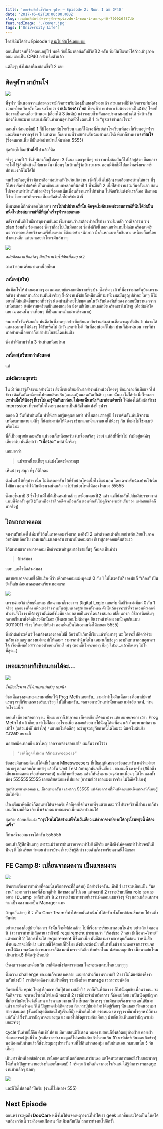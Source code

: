 ```yaml
---
title: 'เบนซ์นะจ๊ะในรั้ววิศวฯ จุฬาฯ — Episode 2: Now, I am CP40'
date: '2017-05-02T10:00:00.000Z'
slug: เบนซ์นะจ๊ะในรั้ววิศวฯ-จุฬาฯ-episode-2-now-i-am-cp40-700026ff7db
featuredImage: './cover.jpg'
tags: ['University Life']
---
```


ใครยังไม่ได้อ่าน Episode 1 [ตามไปอ่านได้เลยยยยย](/เบนซ์นะจ๊ะในรั้ววิศวฯ-จุฬาฯ-episode-1-เป็นน้องปี-1-นี่มันดีจริงๆ-14c0faffe0e9)

ตอนที่แล้วจบที่ชีวิตตอนอยู่ปี 1 พอดี วันนี้ก็มาต่อกันกับชีวิตปี 2 ครับ ซึ่งเป็นปีแรกที่ได้ก้าวเข้าสู่ภาคคอม และเป็น CP40 อย่างเต็มตัวแล้ว

แต่อ๊ะๆๆ ยังไม่เล่าเรื่องก่อนขึ้นปี 2 เลย

## ติดจุฬาฯ มาบ้านโจ๋

![](https://cdn-images-1.medium.com/max/1600/1*AWsIMCYkJa_JtxjFz_pojQ.jpeg)

ที่จุฬาฯ นั้นนอกจากแต่ละคณะจะมีกิจกรรมรับน้องเป็นของตัวเองแล้ว ส่วนกลางก็มีจัดกิจกรรมรับน้องรวมเหมือนกันครับ โดยจะเรียกว่า **งานรับน้องก้าวใหม่** ซึ่งจะมีการแบ่งการรับน้องออกเป็น**บ้านๆ** โดยที่น้องจะเป็นคนเลือกบ้านเอง (เลือกได้ 3 อันดับ) แล้วระบบก็จะจัดและประกาศผลบ้านได้ ซึ่งบ้านรับน้องก็มีเยอะมาก และแม่งก็เป็นคำถามสุดปวดหัวในตอนปี 1 ว่า “กูจะเข้าบ้านอะไรวะ”

ตอนนั้นก่อนจะขึ้นปี 1 ก็มีโอกาสกลับโรงเรียน และก็ได้เจอพี่ศิษย์เก่าโรงเรียนที่ตอนนี้เรียนอยู่จุฬาฯ และเรียนจบจากจุฬาฯ ไปแล้วด้วย ก็เลยถามพี่ว่าเข้าบ้านรับน้องบ้านอะไรดี พี่เขาก็ชวนเราเข้า**บ้านโจ๋** (ซึ่งคนชวนเนี่ย ก็เป็นพ่อบ้านบ้านโจ๋มาก่อน 5555)

สุดท้ายก็เลือก**บ้านโจ๋**ไป แล้วก็ติด

จริงๆ ตอนปี 1 วันรับน้องก็อยู่ไม่ครบ 3 วันนะ แถมจุดพีคๆ ของงานทั้งสองวันก็ไม่ได้อยู่ด้วย ก็เลยอาจจะไม่ได้รู้สึกติดบ้านโจ๋ขนาดนั้น เพื่อนๆ ในบ้านก็รู้จักบ้างบางคน ตอนมีมีทก็มีไปแค่มีทครั้งแรก ทริปบ้านแรกก็ไม่ได้ไป

จนเรื่องมันอยู่ที่ว่า มีการเลือกพ่อบ้านกันในวันเกิดบ้าน (ซึ่งก็ไม่ได้ไปอีก) พอเลือกพ่อบ้านได้แล้ว พี่ๆ ก็ให้เราจัดทริปแต้งพี่ เป็นเหมือนแบบทดสอบที่น้องปี 1 ที่จะขึ้นปี 2 เนี่ยได้ทำงานร่วมกันครั้งแรก ก่อนไปเจองานทำบ้านรับน้องจริงๆ ซึ่งตอนนั้นเพื่อนก็ชวนเราไปทำบ้าน ไปจัดทริปแต้งพี่ เราก็เออ ปิดเทอมก็ว่าง ก็อยากทำกิจกรรม ก็เลยตัดสินใจไปทริปแต้งพี่

ซึ่งมาตอนนี้ก็กล้าบอกได้เลยว่า **การไปทริปบ้านครั้งนั้น คือจุดเริ่มต้นของประสบการณ์ที่นับได้ว่าเป็นหนึ่งในประสบการณ์ที่ดีที่สุดในรั้วจุฬาฯ เลยแหละ**

หลังจากนั้นก็เริ่มมีการคุยงานกันละ เริ่มแพลนว่าเราต้องทำอะไรบ้าง วางธีมหลัก วางกิจกรรม วาง plan ซ้อมสัน ซ้อมกลอง ซึ่งเราก็ลงไปเป็นมือกลอง ซึ่งทั้งชีวิตนี้บอกเลยว่าแทบไม่เล่นเครื่องดนตรี นอกจากตอนเรียนวิชาดนตรีเนี่ยแหละ ก็ซ้อมอย่างหนักมาก มือก็แหกแบบเจ็บชิบหาย เหนื่อยก็เหนื่อย ปวดแขนอีก แต่บอกเลยว่าโคตรมันส์มากๆ

![](https://cdn-images-1.medium.com/max/1600/1*kVPuKe3p23fWr1qlvVUZng.jpeg)

_สมัยตีกลองแป้กสรึสๆ ตีแป้กจนเงิบไปกับเพื่อนๆ orz_

ถามว่าตอนเตรียมงานเหนื่อยไหม

### เหนื่อย(สรึส)

มันมีอะไรให้ทำเยอะมากๆ อะ แถมแบบมีแรงกดดันจากพี่ๆ บ้าง ซึ่งจริงๆ แล้วที่พี่อาจจะกดดันบ้างเพราะกลัวเราทำออกมาแล้วงานมันพังจริงๆ ซึ่งถ้างานพังมันก็เหมือนที่ทำมาทั้งหมดมันสูญเปล่าอะ ใครๆ ก็ไม่อยากให้มันเกิดขึ้นหรอกที่ว่าจู่ๆ น้องบ้านก็หายไปหมดเลยในวันรับน้องวันที่สอง กลายเป็นว่านอกจากเหนื่อยแล้ว ยังมีความเครียดเป็นของแถมอีก ยิ่งคนที่เป็นแกนหลักยิ่งเครียดเข้าไปใหญ่ (คือสัมผัสได้เลย ณ ตอนนั้น ว่าเพื่อนๆ ที่เป็นแกนหลักแม่งเครียดมาก)

จนกระทั่งวันจริงมาถึง มันคือวันที่งานทุกอย่างที่เตรียมมากันร่วมสองสามเดือนจะถูกตัดสินว่า มันจะได้แสดงออกมาให้น้องๆ ได้รับหรือไม่ ถ้าวันแรกทำไม่ดี วันที่สองน้องก็ไม่มา บ้านก็ล่มแน่นอน งานที่ทำมาอย่างเหนื่อยยากก็เปล่าประโยชน์โดยสิ้นเชิง

ซึ่ง ถ้าให้ถามว่าใน 3 วันนั้นเหนื่อยไหม

### เหนื่อย(สรึสยกกำลังสอง)

แต่

### แม่งมีความสุขหว่ะ

ใน 3 วันเรารู้สัจธรรมอย่างนึงว่า สิ่งที่เราเตรียมตัวมาอย่างหนักหน่วงโคตรๆ ซ้อมกลองกันมือแหกไปข้าง เต้นสันกันเหงื่อตกไปหลายลิตร รัน(แถมแก้)แพลนกันเป็นสิบๆ รอบ นั้นเราไม่ได้ทำเพื่อใครเลย **เราทำเพื่อให้น้องๆ ที่เราไม่เคยรู้จักกันมาก่อน ไม่เคยเห็นหน้ากันมาก่อนด้วยซ้ำ** ให้น้องได้สัมผัส first impression ที่ประทับใจโคตรๆ ของการเป็นนิสิตใหม่แห่งรั้วจุฬาฯ

ตลอด 3 วันที่ทำบ้านนั้น ทำให้เราเลยรู้เหตุผลเลยว่า ทำไมตอนเราอยู่ปี 1 เราเต้นสันเล่นกิจกรรมเหนื่อยแทบตาย แต่พี่ๆ ก็ยังเข้ามาพัดให้น้องๆ เข้ามาแจกน้ำแจกขนมให้น้องๆ กิน พี่แม่งไม่ใช่มนุษย์หรือไงวะ

พี่ก็เป็นมนุษย์แหละครับ แน่นอนก็เหนื่อยครับ (เหนื่อยสรึสๆ ด้วย) แต่สิ่งที่พี่ทำไป มันมีอยู่แค่คำๆ เดียวครับ มันคือคำว่า **“เพื่อน้อง”** แค่คำนี้จริงๆ

เลยบอกว่า

> **แม้จะเหนื่อยเหี้ยๆ แต่แม่งโคตรมีความสุข**

เห็นน้องๆ สนุก พี่ๆ ก็ดีใจละ

ดังนั้นทำให้ที่จุฬาฯ เนี่ย ไม่มีหรอกครับ ไอ้พี่รับน้องโหดเนี่ยไม่มีแน่นอน โดยเฉพาะรับน้องบ้านโจ๋เนี่ย ไม่มีแน่นอน ทำให้กันตั้งขนาดนั้นแล้ว จะไปรับน้องโหดได้ตอนไหนวะ 55555

ซึ่งพอขึ้นมาปี 3 ขึ้นไป แม้ไม่ได้เป็นคนทำหลักๆ เหมือนตอนปี 2 แล้ว แต่ก็ยังกลับไปสัมผัสบรรยากาศแบบนี้อีกครั้งทุกปี (มันเหมือนรำลึกอดีตเหมือนกัน ตอนที่กลับไปดูกิจกรรมบ้านรับน้อง แฟลชแบล็คก็มาจริงๆ)

## ไอ้พวกภาคคอม

จบงานรับน้องไป ก็มาที่ชีวิตในภาคคอมครั้งแรก พอถึงปี 2 แล้วต่างคนต่างก็แยกย้ายกันเรียนในภาควิชาที่ตนเลือกไป ส่วนผมก็แน่นอนครับ เข้ามาเป็นคอมตรง ก็เข้าสู่ภาคคอมเต็มตัวแล้ว

ชีวิตเทอมแรกของภาคคอม คือถ้าจะหาคำพูดมาอธิบายสั้นๆ ก็คงจะเป็นคำว่า

> **ล้างสมอง**

วอท…อะไรคือล้างสมอง

หลายคนอาจจะเคยได้ยินเรื่องที่ว่า เด็กภาคคอมแม่งพูดแต่ 0 กับ 1 ใช่ไหมครับ? เออมันก็ “เกือบ” เป็นยังงั้นกันค่อนภาคละตอนเรียนเทอมแรก

![](https://cdn-images-1.medium.com/max/1600/1*gjm0yCBiOP2eeOXO4Lh8JA.png)

เพราะด้วยวิชาเรียนนี่แหละ เปิดฉากมาก็เจอวงจร Digital Logic เลยครับ คือชีวิตแม่งมีแค่ 0 กับ 1 จริงๆ ทุกอย่างที่คอมพิวเตอร์ทำงานมันอยู่บนเลขฐานสองทั้งหมด ดังนั้นถ้าเราจะเข้าใจว่าคอมพิวเตอร์ทำงานยังไง เราก็ต้องรู้ว่ามันคิดยังไงนี่แหละ กลายเป็นเราโดนล้างสมอง เปลี่ยนกรอบวิธีการคิดเดิมๆ กลายเป็นมานั่งคิดในระดับนั้นอะ (ยิ่งตอนสอบไม่ต้องพูด ยืนรอหน้าห้องสอบนั่งคุยกันแบบ 00110011 จริงๆ ให้ตายสิพับผ่า ตอนนั้นเป็นไอ้เอ๋อคนนึงได้เลยอะ 5555)

ซึ่งถ้าตัดประเด็นว่าโดนล้างสมองออกไปนี่ ถือว่าเป็นวิชาที่เรียนแล้วทึ่งมากๆ นะ ใครจะไปคิดว่าด้วยพลังแห่งเลขฐานสองแม่งจะทำให้คอมฯ​ สามารถทำนู้นนี่นั่น เอามาเก็บข้อมูล เอามันมาบวกลบคูณหารได้ เรื่องนี้ผมถือว่าว้าวพอตัวตอนเรียนใหม่ๆ (ตอนนี้เริ่มจะหลงๆ ลืมๆ ไปละ…แล้วก็เฉยๆ ไปในที่สุด…)

## เทอมแรกมาก็เขียนเกมได้อะ…

![](https://cdn-images-1.medium.com/max/1600/1*UMBLwxgi6zf--bJXwH6heg.png)

_ไม่มีอะไรมาก ก็ได้เกมมาเล่นขำๆ เกมนึง_

วิชาเด็ดดวงสุดเทอมแรกผมนี่ยกให้ Prog Meth เลยครับ…ถามว่าทำไมมันเด็ดดวง คือมาสัปดาห์แรกๆ เราก็เรียนเลคเชอร์แบบชิวๆ ไปใช่ไหมครับ…พอเจอการบ้านเท่านั้นแหละ แม่งเอ้ย วดฟ. ห่านอะไรวะเนี่ย

ตอนนั้นนี่แอบท้อมากๆ นะ คือแบบเราก็เข้าภาคมา ก็เคยเขียนโค้ดมาบ้าง แต่แบบพอเจอการบ้าน Prog Meth ไป แล้วก็แบบ ทำไม่ได้อะ อะไรวะเนี่ย ลงเอยด้วยการไปนั่งดูโค้ดเพื่อน แล้วก็พยายามทำความเข้าใจ (แล้วแม่งก็ไม่เข้าใจ) จนแบบเริ่มคิดลึกๆ ละว่ากูจะอยู่กับภาคนี้ได้ไหมวะ นี่แค่เริ่มต้นยัง GGWP ขนาดนี้

พอสอบมิดเทอมยิ่งแล้วใหญ่ ออกจากห้องสอบเสร็จ ผมลั่นวาจาไว้ว่า

> “ชาตินี้กูจะไม่เล่น Minesweepers”

ข้อสอบมิดเทอมคือแก้โค้ดที่เป็นเกม Minesweepers ที่เป็นกฎพิเศษของข้อสอบครับ แต่ว่าแม่งยากมากๆ ตอนสอบก็แบบทำๆ แล้วรัน Unit Test ถ้าทำถูกมันจะขึ้นเขียว…ของผมก็ แดงครับ (#นึกถึงเสียงแอ๊ดดดดด เพื่อเพิ่มอรรถรส) ผมก็เริ่มเครียดละ แล้วก็หันขึ้นมามองดูสภาพเพื่อนๆ โอ้โห แดงทั้งห้อง 55555555555 เลยเครียดน้อยลงไปเยอะ (อารมณ์ว่า เออแม่งยากจริง ไม่ได้คิดไปเอง)

สุดท้ายคะแนนออกมา…ก็เละเทะครับ เน่ามากๆ 55555 แต่ด้วยความที่มันตัดคะแนนอิงเกณฑ์ ก็เลยสู้ต่อไปครับ

เรื่องเริ่มมาพีคอีกทีก็ตอนทำโปรเจคครับ คือก็เคยได้ยินจากพี่ๆ แล้วแหละ ว่าโปรเจควิชานี้ส่วนมากก็ทำเกมกัน ผมก็คิด เฮ้ยเพิ่งเข้าภาคมาเทอมแรกเนี่ยนะจะทำเกมได้

สุดท้าย ด้วยพลังแห่ง **“กรุงโรมไม่ได้สร้างเสร็จในวันเดียว แต่ถ้าอาจารย์อยากได้กรุงโรมพรุ่งนี้ ก็ต้องเสร็จ”**

ก็ทำเสร็จออกมาจนได้ครับ 555555

ตอนนั้นก็รู้สึกฟินเบาๆ เพราะแม้ว่าการบ้านเราอาจจะทำไม่ได้ก็จริง แต่ฟีลลิ่งโค้ดตอนทำโปรเจคมันก็ฟินๆ ดี ไม่เครียดเท่าตอนทำการบ้าน ก็เลยเริ่มรู้สึกว่า เออฉันก็คงจะเรียนภาคนี้ได้แหละ

## FE Camp 8: เปลี่ยนจากมดงาน เป็นแพลนงาน

![](https://cdn-images-1.medium.com/max/1600/1*1l2i0io7elkOB-NRggwAQQ.jpeg)

สัจธรรมเรื่องการทำค่ายที่คณะนี้(หรืออาจจะที่อื่นด้วย) มีอย่างนึงครับ…คือปี 1 เราจะเหมือนเป็น “มดงาน” ซะมากกว่า เออพี่สั่งมากูก็ทำ มีคาบสอนก็ไปสอน แต่พอมาปี 2 เราจะเริ่มเปลี่ยน role ละ และอย่าง FECamp เองก็เช่นกัน ปี 2 เราจะเริ่มมาทำฝ่ายที่เรารับผิดชอบแบบจริงๆ จังๆ แล้วเปลี่ยนสภาพจากเป็นมดงานมาเป็น Manager แทน

ถ้าพูดกันง่ายๆ ปี 2 เป็น Core Team ที่ทำให้ค่ายมันดำเนินไปได้ครับ ทั้งตั้งแต่ก่อนเริ่มค่าย ไปจนถึงวันค่าย

อย่างเราเองก็อยู่ฝ่ายวิชาการ ดังนั้นก็จะโฟกัสหลักๆ ไปที่เรื่องการเรียนการสอนในค่าย อย่างถ้าเดิมตอนปี 1 เวลาเราทำหนังสือค่าย เราก็จะมี requirement ประมาณว่า “เรื่องนี้ขอ 7 หน้า มีเนื้อหา+โจทย์” แต่พอมาปี 2 ไอ้การที่จะได้ requirement นี้ขึ้นมาเนี่ย มันก็ต้องมาจากการคุยกันก่อน ว่าหนังสือทั้งหมดเราจะมีกี่หน้า แล้วบทนี้ได้สอนกี่ชั่วโมง ดังนั้นจะต้องมีบทนี้เท่านี้หน้า และนอกจากเราจะแจกงานให้น้อง พอน้องส่งงานมา เราก็ต้องมานั่งตรวจกันอีก พิมพ์ตกไหม ฟอร์แมตถูกป่าว เนื้อหาแม่นไหม เกินกว่าม.6 ที่ต้องรู้หรือเปล่า

เรื่องตารางสอนเหมือนกัน เราก็ต้องนั่งจัดตารางสอน ใครจะสอนคาบไหน บลาๆๆๆ

ซึ่งความ challenge ของงานก็จะหลากหลาย และยากต่างกัน เพราะพอปี 2 เราไม่ได้แค่ต้องดีลงานกับน้องปี 1 เรายังต้องดีลงานกับฝ่ายอื่นๆ รวมถึงเรื่อง manage เวลาสาระพัดอีก

วันค่ายนี่ยิ่ง epic ใหญ่ คือพอจบวันปุ๊ป อย่างสมัยปี 1 เราก็เป็นพี่ห้อง เราก็ไปนั่งคุยกับเพื่อนว่าพน. จะจัดกิจกรรม จะหาอะไรเล่นให้น้องดี พอมาปี 2 เราก็ประจำฝ่ายวิชาการ ก็ต้องเปลี่ยนมาเป็นนั่งคุยปัญหาที่เกี่ยวกับฝ่ายในวันนี้แทน แล้วหาแนวทางแก้ไข ซึ่งบอกกันตรงๆ ว่าแม้หลายเรื่องเราจะเคยได้ยินมาแล้ว และคิดว่าคงแก้ได้ ปัญหาคงไม่เกิดหรอก ถึงเวลาปุ๊ปแม่งก็มาได้อยู่เรื่อยๆ นั่นแหละ ทั้งคนสอนมาสาย สอนเลต (ขั้นหนักสุดคือสอนไม่รู้เรื่องก็มี) หมึกเติมไวท์บอร์ดหมด บลาๆๆ เราก็มานั่งคุยหาวิถีทางแก้กันไป ซึ่งวันแรกปัญหาจะเยอะสุด แถมพอไปนั่งคุยรวมกับเพื่อนๆ ฝ่ายอื่นยิ่งเห็นเลยว่าปัญหาแม่งเยอะจริงๆ

cycle วันค่ายนี่ก็คือ ตื่นเช้าไปค่าย มีคาบสอนก็ไปสอน หมดคาบสอนก็นั่งสถิตอยู่ห้องฝ่าย คอยเฝ้าสังเกตการณ์นู้นนี่นั่น (เหมือนจะว่าง แต่ตูดก็ไม่เคยติดกับเก้าอี้นานเกิน 10 นาทีสักทีเว้นตอนกินข้าว) พอน้องกลับบ้านแล้วก็นั่งประชุมสรุปรายวัน จบที่ไปกินข้าวสองทุ่ม กลับบ้านนอน วนแบบเนี้ย 5 วันเต็มๆ

เป็นงานที่เหนื่อยสัสอีกงาน เหนื่อยคนละสไตล์กับตอนทำรับน้อง แต่ได้ประสบการณ์อะไรไปเยอะมากๆ ได้เห็นว่าปัญหาหลายอย่างที่เคยเห็นตอนปี 1 จริงๆ แล้วมันเกิดจากอะไรกันแน่ ได้รู้จักการ manage งานบ้างเล็กๆ น้อยๆ

![](https://cdn-images-1.medium.com/max/1600/1*w8UMxaYT_nt7jipp7v6R0g.jpeg)

และก็ได้ไปสอนอีกปีครับ (งานนี้ไม่พลาด 555)

## Next Episode

ตอนหน้าจะพูดถึง **DocCare** หนึ่งในโปรเจคเหตุการณ์ที่ทำให้เรา geek มากขึ้นและโค้ดเป็น โค้ดได้จนถึงทุกวันนี้ รวมถึงตอนฝึกงาน ที่้เหมือนกับเปิดโลกการทำงานไปอีกขั้น
